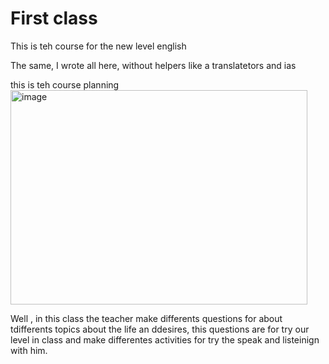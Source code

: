 # First class

This is teh course for the new level english

The same, I wrote all here, without helpers like a translatetors and ias

this is teh course planning
<img width="475" height="343" alt="image" src="https://github.com/user-attachments/assets/14c2911c-3a4d-43a7-bbee-6b7442c3d0cf" />

Well , in this class the teacher make differents questions for about tdifferents topics about the life an ddesires, this questions are for try our level in class and make differentes activities for try the speak and listeinign with him.

